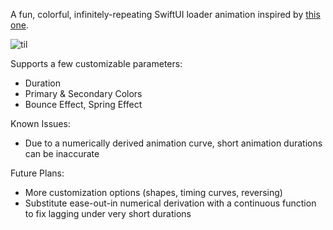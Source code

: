 A fun, colorful, infinitely-repeating SwiftUI loader animation inspired by [this one]([https://www.google.com](https://dribbble.com/shots/20298723-Loader-animation)).


![til]([demo_media/demo1.gif](https://github.com/purple-prince/BallLoader/blob/6280bfb9499ed049a9c1d78b4a61e954678f37ee/demo_media/demo1.gif))


Supports a few customizable parameters:

- Duration
- Primary & Secondary Colors
- Bounce Effect, Spring Effect


Known Issues:
  - Due to a numerically derived animation curve, short animation durations can be inaccurate


Future Plans:
  - More customization options (shapes, timing curves, reversing)
  - Substitute ease-out-in numerical derivation with a continuous function to fix lagging under very short durations
